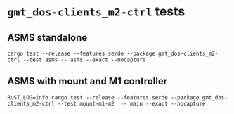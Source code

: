 # `gmt_dos-clients_m2-ctrl` tests

## ASMS standalone

```
cargo test --release --features serde --package gmt_dos-clients_m2-ctrl --test asms -- asms --exact --nocapture
```

## ASMS with mount and M1 controller

```
RUST_LOG=info cargo test --release --features serde --package gmt_dos-clients_m2-ctrl --test mount-m1-m2  -- main --exact --nocapture
```